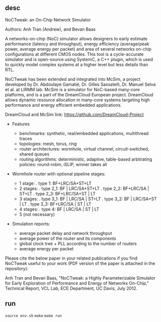 ## desc
NoCTweak: an On-Chip Network Simulator

Authors: Anh Tran (Andrew), and Bevan Baas

A networks-on-chip (NoC) simulator allows designers to early estimate performance (latency and throughput), energy efficiency (average/peak power, average energy per packet) and area of several networks on-chip configurations at different CMOS nodes. This tool is a cycle-accurate simulator and is open-source using SystemC, a C++ plugin, which is used to quickly model complex systems at a higher level but less details than RTL.

NoCTweak has been extended and integrated into McSim, a project developed by Dr. Abdoulaye Gamatié, Dr. Gilles Sassatelli, Dr. Manuel Selva et al. at LIRMM lab. McSim is a simulator for NoC-based many-core platforms, and is a part of the DreamCloud European project. DreamCloud allows dynamic resource allocation in many-core systems targeting high performance and energy efficient embedded applications.

DreamCloud and McSim link: https://github.com/DreamCloud-Project

+ Features
	- benchmarks: synthetic, real/embedded applications, multithread traces
	- topologies: mesh, torus, ring
	- router architectures: wormhole, virtual channel, circuit-switched, shared queues
	- routing algorithms: deterministic, adaptive, table-based
arbitrating policies: round-robin, iSLIP, winner takes all

+ Wormhole router with optional pipeline stages:
	- 1 stage: 
		. type 1:   BF+LRC/SA+ST+LT
	- 2 stages: 
		. type 2_1: BF | LRC/SA+ST+LT
		. type 2_2: BF+LRC/SA | ST+LT
		. type 2_3: BF+LRC/SA+ST | LT
	- 3 stages: 
		. type 3_1: BF | LRC/SA | ST+LT
		. type 3_2: BF | LRC/SA+ST | LT
		. type 3_3: BF+LRC/SA | ST | LT
	- 4 stages: 
		. type 4:   BF | LRC/SA | ST | LT
	- 5 (not necessary)
	
+ Simulation reports:
	- average packet delay and network throughput
	- average power of the router and its components
	- global clock tree + PLL according to the number of routers
	- average energy per packet	

Please cite the below paper in your related publications if you find NoCTweak useful to your work (PDF version of the paper is attached in the repository):

Anh Tran and Bevan Baas,
"NoCTweak: a Highly Parameterizable Simulator for Early Exploration of
Performance and Energy of Networks On-Chip,"
Technical Report, VCL Lab, ECE Department, UC Davis, July 2012.


## run
`source env.sh`
`make`
`make run`